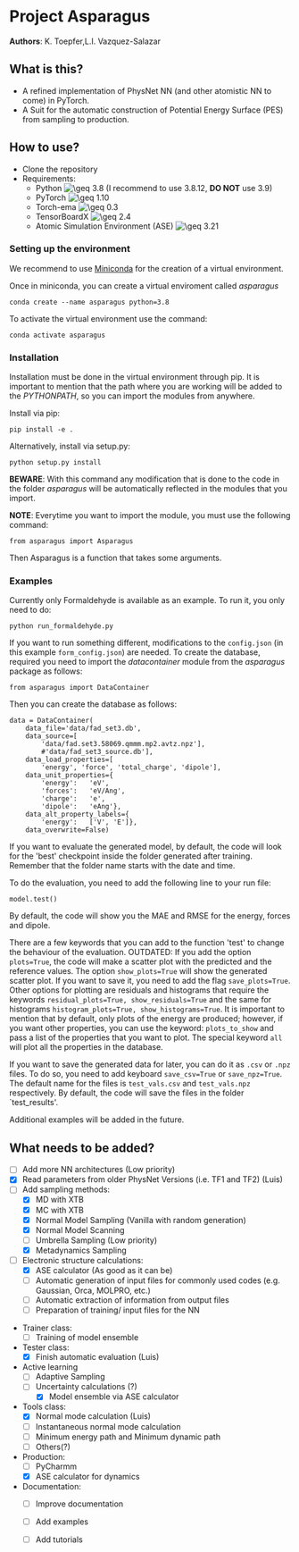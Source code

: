 # Project Asparagus

**Authors**: K. Toepfer,L.I. Vazquez-Salazar

## What is this?
 - A refined implementation of PhysNet NN (and other atomistic NN to come) in PyTorch. 
 - A Suit for the automatic construction of Potential Energy Surface (PES) from sampling to production.

## How to use? 

- Clone the repository
- Requirements:
  - Python <img src="https://latex.codecogs.com/svg.image?\geq&space;" title="\geq " /> 3.8 (I recommend to use 3.8.12, **DO NOT** use 3.9)
  - PyTorch <img src="https://latex.codecogs.com/svg.image?\geq&space;" title="\geq " /> 1.10
  - Torch-ema <img src="https://latex.codecogs.com/svg.image?\geq&space;" title="\geq " /> 0.3
  - TensorBoardX <img src="https://latex.codecogs.com/svg.image?\geq&space;" title="\geq " /> 2.4
  - Atomic Simulation Environment (ASE) <img src="https://latex.codecogs.com/svg.image?\geq&space;" title="\geq " /> 3.21
### Setting up the environment

We recommend to use [ Miniconda](https://docs.conda.io/projects/conda/en/latest/user-guide/install/download.html) for the creation of a virtual environment. 

Once in miniconda, you can create a virtual enviroment called *asparagus* 

``` 
conda create --name asparagus python=3.8
```
 
To activate the virtual environment use the command:

```
conda activate asparagus
```
### Installation
Installation must be done in the virtual environment through pip. It is important to mention that the path where you are
working will be added to the *PYTHONPATH*, so you can import the modules from anywhere.

Install via pip:
``` 
pip install -e .
```
Alternatively, install via setup.py:
``` 
python setup.py install
```

**BEWARE**: With this command any modification that is done to the code in the folder *asparagus* will be automatically reflected 
in the modules that you import.

**NOTE**: Everytime you want to import the module, you must use the following command:

```
from asparagus import Asparagus
```
Then Asparagus is a function that takes some arguments.

### Examples

Currently only Formaldehyde is available as an example. To run it, you only need to do:
 ```
python run_formaldehyde.py
```

If you want to run something different, modifications to the `config.json` (in this example `form_config.json`) are needed. To create the database, required
you need to import the *datacontainer* module from the *asparagus* package as follows:

```
from asparagus import DataContainer
```

Then you can create the database as follows:

```
data = DataContainer(
    data_file='data/fad_set3.db',
    data_source=[
        'data/fad.set3.58069.qmmm.mp2.avtz.npz'],
        #'data/fad_set3_source.db'],
    data_load_properties=[
        'energy', 'force', 'total_charge', 'dipole'],
    data_unit_properties={
        'energy':   'eV',
        'forces':   'eV/Ang',
        'charge':   'e',
        'dipole':   'eAng'},
    data_alt_property_labels={
        'energy':   ['V', 'E']},
    data_overwrite=False)
```

If you want to evaluate the generated model, by default, the code will look for the 'best' checkpoint inside the 
folder generated after training. Remember that the folder name starts with the date and time. 

To do the evaluation, you need to add the following line to your run file:
 ```
 model.test()
 ```

By default, the code will show you the MAE and RMSE for the energy, forces and dipole. 

There are a few keywords that you can add to the function 'test' to change the behaviour of the evaluation.
OUTDATED:
If you add the option `plots=True`, the code will make a scatter plot with the predicted and the reference values.
The option `show_plots=True` will show the generated scatter plot. If you want to save it, you need to add the flag
`save_plots=True`. Other options for plotting are residuals and histograms that require the keywords `residual_plots=True,
show_residuals=True` and the same for histograms `histogram_plots=True, show_histograms=True`. It is important to mention
that by default, only plots of the energy are produced; however, if you want other properties, you can use the keyword:
`plots_to_show` and pass a list of the properties that you want to plot. The special keyword `all` will plot all the 
properties in the database.

If you want to save the generated data for later, you can do it as `.csv` or `.npz` files. To do so, you need to add
keyboard `save_csv=True` or `save_npz=True`. The default name for the files is `test_vals.csv` and `test_vals.npz` respectively.
By default, the code will save the files in the folder `test_results'.


Additional examples will be added in the future.


## What needs to be added?

- [ ] Add more NN architectures (Low priority)
- [x] Read parameters from older PhysNet Versions (i.e. TF1 and TF2) (Luis)
- [ ] Add sampling methods:
    - [x] MD with XTB
    - [x] MC with XTB
    - [x] Normal Model Sampling (Vanilla with random generation) 
    - [x] Normal Model Scanning 
    - [ ] Umbrella Sampling (Low priority)
    - [x] Metadynamics Sampling 
- [ ] Electronic structure calculations:
   - [x] ASE calculator (As good as it can be)
   - [ ] Automatic generation of input files for commonly used codes (e.g. Gaussian, Orca, MOLPRO, etc.)
   - [ ] Automatic extraction of information from output files
   - [ ] Preparation of training/ input files for the NN
- Trainer class:
  - [ ] Training of model ensemble 
- Tester class: 
  - [x] Finish automatic evaluation (Luis)
- Active learning
   - [ ] Adaptive Sampling
   - [ ] Uncertainty calculations (?)
     - [x] Model ensemble via ASE calculator  
- Tools class:
  - [x] Normal mode calculation (Luis)
  - [ ] Instantaneous normal mode calculation
  - [ ] Minimum energy path and Minimum dynamic path
  - [ ] Others(?)
- Production: 
  - [ ] PyCharmm 
  - [x] ASE calculator for dynamics
- Documentation:
  - [ ] Improve documentation
  - [ ] Add examples
  - [ ] Add tutorials
  
